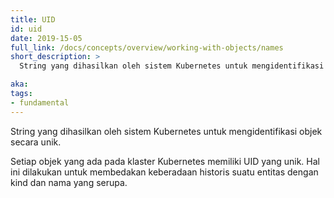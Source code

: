 ```yaml
---
title: UID
id: uid
date: 2019-15-05
full_link: /docs/concepts/overview/working-with-objects/names
short_description: >
  String yang dihasilkan oleh sistem Kubernetes untuk mengidentifikasi objek secara unik.

aka:
tags:
- fundamental
---
```

 String yang dihasilkan oleh sistem Kubernetes untuk mengidentifikasi objek secara unik.

<!--more-->

Setiap objek yang ada pada klaster Kubernetes memiliki UID yang unik. Hal ini dilakukan untuk membedakan keberadaan historis suatu entitas dengan kind dan nama yang serupa.
